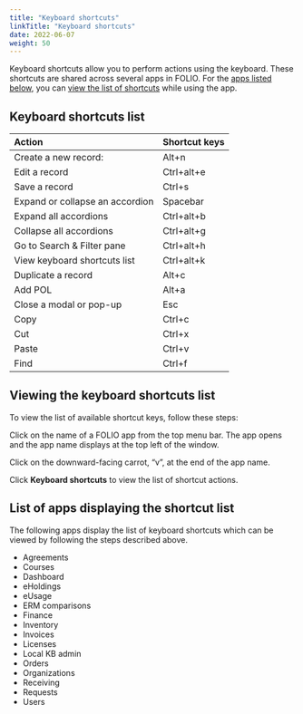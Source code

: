 ```yaml
---
title: "Keyboard shortcuts"
linkTitle: "Keyboard shortcuts"
date: 2022-06-07
weight: 50
---
```


Keyboard shortcuts allow you to perform actions using the keyboard.  These shortcuts are shared across several apps in FOLIO.  For the [apps listed below](#list-of-apps-displaying-the-shortcut-list), you can [view the list of shortcuts](#viewing-the-keyboard-shortcuts-list) while using the app.

## Keyboard shortcuts list
 
| Action                           | Shortcut keys |
| :------------------------------- | :------------ |
| Create a new record:             | Alt+n         |
| Edit a record                    | Ctrl+alt+e    |
| Save a record                    | Ctrl+s        |
| Expand or collapse an accordion  | Spacebar      |
| Expand all accordions            | Ctrl+alt+b    |
| Collapse all accordions          | Ctrl+alt+g    |
| Go to Search & Filter pane       | Ctrl+alt+h    |
| View keyboard shortcuts list     | Ctrl+alt+k    |
| Duplicate a record               | Alt+c         |
| Add POL                          | Alt+a         |
| Close a modal or pop-up          | Esc           |
| Copy                             | Ctrl+c        |
| Cut                              | Ctrl+x        |
| Paste                            | Ctrl+v        |
| Find                             | Ctrl+f        |
 
 
 

## Viewing the keyboard shortcuts list 

To view the list of available shortcut keys, follow these steps:
 
Click on the name of a FOLIO app from the top menu bar.  The app opens and the app name displays at the top left of the window.
 
Click on the downward-facing carrot, “v”, at the end of the app name.  
 
Click **Keyboard shortcuts** to view the list of shortcut actions.


## List of apps displaying the shortcut list

The following apps display the list of keyboard shortcuts which can be viewed by following the steps described above.  

*   Agreements
*   Courses
*   Dashboard
*   eHoldings
*   eUsage
*   ERM comparisons
*   Finance
*   Inventory
*   Invoices
*   Licenses
*   Local KB admin
*   Orders
*   Organizations
*   Receiving
*   Requests
*   Users
